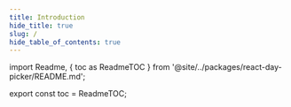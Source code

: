 ```yaml
---
title: Introduction
hide_title: true
slug: /
hide_table_of_contents: true
---
```


import Readme, {
toc as ReadmeTOC
} from '@site/../packages/react-day-picker/README.md';

<Readme />

export const toc = ReadmeTOC;
